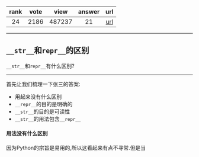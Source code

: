 
| rank | vote | view | answer | url |
|:-:|:-:|:-:|:-:|:-:|
|24|2186|487237|21| [url](http://stackoverflow.com/questions/1436703/difference-between-str-and-repr) |
***

## `__str__`和`repr__`的区别

`__str__`和`repr__`有什么区别?

***

首先让我们梳理一下张三的答案:

* 用起来没有什么区别
* `__repr__`的目的是明确的
* `__str__`的目的是可读性
* `__str__`的用法包含`__repr__`

#### 用法没有什么区别

因为Python的宗旨是易用的,所以这看起来有点不寻常.但是当